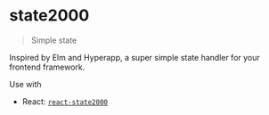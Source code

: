 # state2000

> Simple state

Inspired by Elm and Hyperapp, a super simple state handler for your frontend framework.

Use with

- React: [`react-state2000`](https://github.com/judas-christ/react-state2000)
